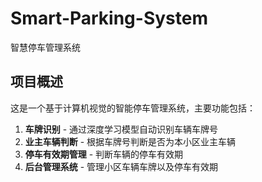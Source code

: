 # Smart-Parking-System
智慧停车管理系统

## 项目概述

这是一个基于计算机视觉的智能停车管理系统，主要功能包括：

1. **车牌识别** - 通过深度学习模型自动识别车辆车牌号
2. **业主车辆判断** - 根据车牌号判断是否为本小区业主车辆
3. **停车有效期管理** - 判断车辆的停车有效期
4. **后台管理系统** - 管理小区车辆车牌以及停车有效期
